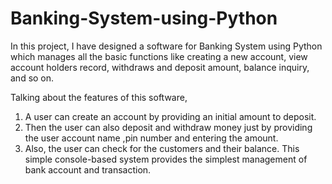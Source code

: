 # Banking-System-using-Python

In this project, I have designed a software for Banking System using Python which manages all the basic functions like creating a new account, view account holders record, withdraws and deposit amount, balance inquiry, and so on.


Talking about the features of this software,
1. A user can create an account by providing an initial amount to deposit.
2. Then the user can also deposit and withdraw money just by providing the user account name ,pin number and entering the amount.
3. Also, the user can check for the customers and their balance. This simple console-based system provides the simplest management of bank account and transaction.
